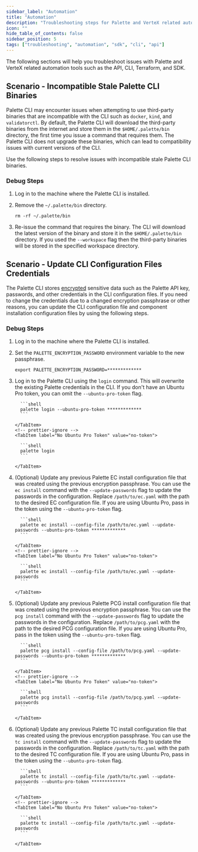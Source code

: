 ```yaml
---
sidebar_label: "Automation"
title: "Automation"
description: "Troubleshooting steps for Palette and VerteX related automation tools such as the SDK, CLI, and API."
icon: ""
hide_table_of_contents: false
sidebar_position: 5
tags: ["troubleshooting", "automation", "sdk", "cli", "api"]
---
```


The following sections will help you troubleshoot issues with Palette and VerteX related automation tools such as the
API, CLI, Terraform, and SDK.

## Scenario - Incompatible Stale Palette CLI Binaries

Palette CLI may encounter issues when attempting to use third-party binaries that are incompatible with the CLI such as
`docker`, `kind`, and `validatorctl`. By default, the Palette CLI will download the third-party binaries from the
internet and store them in the `$HOME/.palette/bin` directory, the first time you issue a command that requires them.
The Palette CLI does not upgrade these binaries, which can lead to compatibility issues with current versions of the
CLI.

Use the following steps to resolve issues with incompatible stale Palette CLI binaries.

### Debug Steps

1. Log in to the machine where the Palette CLI is installed.

2. Remove the `~/.palette/bin` directory.

   ```shell
   rm -rf ~/.palette/bin
   ```

3. Re-issue the command that requires the binary. The CLI will download the latest version of the binary and store it in
   the `$HOME/.palette/bin` directory. If you used the `--workspace` flag then the third-party binaries will be stored
   in the specified workspace directory.

## Scenario - Update CLI Configuration Files Credentials

The Palette CLI stores [encrypted](../automation/palette-cli/palette-cli.md#encryption) sensitive data such as the
Palette API key, passwords, and other credentials in the CLI configuration files. If you need to change the credentials
due to a changed encryption passphrase or other reasons, you can update the CLI configuration file and component installation configuration files by using the following steps.

### Debug Steps

1.  Log in to the machine where the Palette CLI is installed.

2.  Set the `PALETTE_ENCRYPTION_PASSWORD` environment variable to the new passphrase.

    ```shell
    export PALETTE_ENCRYPTION_PASSWORD=*************
    ```

3.  Log in to the Palette CLI using the `login` command. This will overwrite the existing Palette credentials in the
    CLI. If you don't have an Ubuntu Pro token, you can omit the `--ubuntu-pro-token` flag.

    <!-- prettier-ignore -->
      <Tabs>
        <TabItem label="Ubuntu Pro Token" value="token">

          ```shell
          palette login --ubuntu-pro-token *************
          ```

        </TabItem>
        <!-- prettier-ignore -->
        <TabItem label="No Ubuntu Pro Token" value="no-token">

          ```shell
          palette login
          ```

        </TabItem>

      </Tabs>

4.  (Optional) Update any previous Palette EC install configuration file that was created using the previous encryption
    passphrase. You can use the `ec install` command with the `--update-passwords` flag to update the passwords in the
    configuration. Replace `/path/to/ec.yaml` with the path to the desired EC configuration file. If you are using
    Ubuntu Pro, pass in the token using the `--ubuntu-pro-token` flag.

    <!-- prettier-ignore -->
      <Tabs>
        <TabItem label="Ubuntu Pro Token" value="token">

          ```shell
          palette ec install --config-file /path/to/ec.yaml --update-passwords --ubuntu-pro-token *************
          ```

        </TabItem>
        <!-- prettier-ignore -->
        <TabItem label="No Ubuntu Pro Token" value="no-token">

          ```shell
          palette ec install --config-file /path/to/ec.yaml --update-passwords
          ```

        </TabItem>

      </Tabs>

5.  (Optional) Update any previous Palette PCG install configuration file that was created using the previous encryption
    passphrase. You can use the `pcg install` command with the `--update-passwords` flag to update the passwords in the
    configuration. Replace `/path/to/pcg.yaml` with the path to the desired PCG configuration file. If you are using
    Ubuntu Pro, pass in the token using the `--ubuntu-pro-token` flag.

    <!-- prettier-ignore -->
      <Tabs>
        <TabItem label="Ubuntu Pro Token" value="token">

          ```shell
          palette pcg install --config-file /path/to/pcg.yaml --update-passwords --ubuntu-pro-token *************
          ```

        </TabItem>
        <!-- prettier-ignore -->
        <TabItem label="No Ubuntu Pro Token" value="no-token">

          ```shell
          palette pcg install --config-file /path/to/pcg.yaml --update-passwords
          ```

        </TabItem>

      </Tabs>

6.  (Optional) Update any previous Palette TC install configuration file that was created using the previous encryption
    passphrase. You can use the `tc install` command with the `--update-passwords` flag to update the passwords in the
    configuration. Replace `/path/to/tc.yaml` with the path to the desired TC configuration file. If you are using
    Ubuntu Pro, pass in the token using the `--ubuntu-pro-token` flag.

    <!-- prettier-ignore -->
      <Tabs>
        <TabItem label="Ubuntu Pro Token" value="token">

          ```shell
          palette tc install --config-file /path/to/tc.yaml --update-passwords --ubuntu-pro-token *************
          ```

        </TabItem>
        <!-- prettier-ignore -->
        <TabItem label="No Ubuntu Pro Token" value="no-token">

          ```shell
          palette tc install --config-file /path/to/tc.yaml --update-passwords
          ```

        </TabItem>

      </Tabs>
